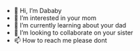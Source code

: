 - 👋 Hi, I’m Dababy
- 👀 I’m interested in your mom
- 🌱 I’m currently learning about your dad
- 💞️ I’m looking to collaborate on your sister
- 📫 How to reach me please dont

<!---
BeebleBrox1968/BeebleBrox1968 is a ✨ special ✨ repository because its `README.md` (this file) appears on your GitHub profile.
You can click the Preview link to take a look at your changes.
--->
